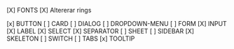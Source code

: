 [X] FONTS
[X] Altererar rings

[x] BUTTON
[ ] CARD
[ ] DIALOG
[ ] DROPDOWN-MENU
[ ] FORM
[X] INPUT
[X] LABEL
[X] SELECT
[X] SEPARATOR
[ ] SHEET
[ ] SIDEBAR
[X] SKELETON
[ ] SWITCH
[ ] TABS
[x] TOOLTIP
